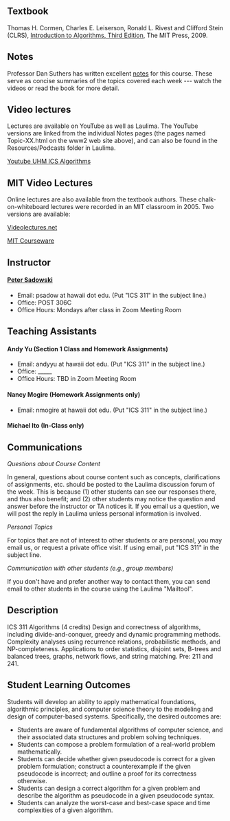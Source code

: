 
## Textbook

Thomas H. Cormen, Charles E. Leiserson, Ronald L. Rivest and Clifford Stein (CLRS), [Introduction to Algorithms, Third Edition,](http://mitpress.mit.edu/algorithms/) The MIT Press, 2009.

## Notes
                                                                                                                                 
Professor Dan Suthers has written excellent [notes](https://ics311.github.io/Notes/) for this course. These serve as concise summaries of the topics covered each week --- watch the videos or read the book for more detail.
                                                                                                                                 
## Video lectures

Lectures are available on YouTube as well as Laulima. The YouTube versions are linked from the individual Notes pages (the pages named Topic-XX.html on the www2 web site above), and can also be found in the Resources/Podcasts folder in Laulima.                                                                                                                                 

[Youtube UHM ICS Algorithms](https://www.youtube.com/user/UHMICSAlgorithms/videos/)

## MIT Video Lectures
                                                                                                                                 
Online lectures are also available from the textbook authors. These chalk-on-whiteboard lectures were recorded in an MIT classroom in 2005. Two versions are available:

[Videolectures.net](http://videolectures.net/mit6046jf05_introduction_algorithms/)

[MIT Courseware](http://ocw.mit.edu/courses/electrical-engineering-and-computer-science/6-046j-introduction-to-algorithms-sma-5503-fall-2005/video-lectures/)

                                                                                                                                 
<!--                                                                                                                                 
## 
The course is distributed across multiple online tools and media. ICS students should be comfortable coordinating their use.

All **office hours** will also be held in a single shared Zoom "recurring meet anytime" room, to be sent to students.

We use [**Laulima**](https://laulima.hawaii.edu/portal) for quizzes, posting and submitting assignments, and providing resources such as other readings and podcasts (if you want to download or don't want to use YouTube). Please see [this document on everything Laulima users should know](http://www.hawaii.edu/talent/laulima_tab/tabs/laulima_essentials.html).

We will use [**Google Docs**](https://docs.google.com/) for in-class problem solving, as it supports simultaneous editing. Please ensure that you are familiar with Google Docs, and that you can access them via your UH login. While multiple browers are supported, Chrome likely provides the best experience for this part as it is also made by Google.
-->
                                                                                                                                 
## Instructor

#### [Peter Sadowski](http://www2.hawaii.edu/~psadow/)

*   Email: psadow at hawaii dot edu. (Put "ICS 311" in the subject line.)
*   Office: POST 306C
*   Office Hours: Mondays after class in Zoom Meeting Room

## Teaching Assistants

#### Andy Yu (Section 1 Class and Homework Assignments)

*   Email: andyyu at hawaii dot edu. (Put "ICS 311" in the subject line.)
*   Office: _____
*   Office Hours: TBD in Zoom Meeting Room

#### Nancy Mogire (Homework Assignments only)

*   Email: nmogire at hawaii dot edu. (Put "ICS 311" in the subject line.)

#### Michael Ito (In-Class only)

## Communications

_Questions about Course Content_

In general, questions about course content such as concepts, clarifications of assignments, etc. should be posted to the Laulima discussion forum of the week. This is because (1) other students can see our responses there, and thus also benefit; and (2) other students may notice the question and answer before the instructor or TA notices it. If you email us a question, we will post the reply in Laulima unless personal information is involved.</dd>

_Personal Topics_

For topics that are not of interest to other students or are personal, you may email us, or request a private office visit. If using email, put "ICS 311" in the subject line.</dd>

_Communication with other students (e.g., group members)_

If you don't have and prefer another way to contact them, you can send email to other students in the course using the Laulima "Mailtool".</dd>


## Description

ICS 311 Algorithms (4 credits) Design and correctness of algorithms, including divide-and-conquer, greedy and dynamic programming methods. Complexity analyses using recurrence relations, probabilistic methods, and NP-completeness. Applications to order statistics, disjoint sets, B-trees and balanced trees, graphs, network flows, and string matching. Pre: 211 and 241.
                              
## Student Learning Outcomes

Students will develop an ability to apply mathematical foundations, algorithmic principles, and computer science theory to the modeling and design of computer-based systems. Specifically, the desired outcomes are:

*   Students are aware of fundamental algorithms of computer science, and their associated data structures and problem solving techniques.
*   Students can compose a problem formulation of a real-world problem mathematically.
*   Students can decide whether given pseudocode is correct for a given problem formulation; construct a counterexample if the given pseudocode is incorrect; and outline a proof for its correctness otherwise.
*   Students can design a correct algorithm for a given problem and describe the algorithm as pseudocode in a given pseudocode syntax.
*   Students can analyze the worst-case and best-case space and time complexities of a given algorithm.
